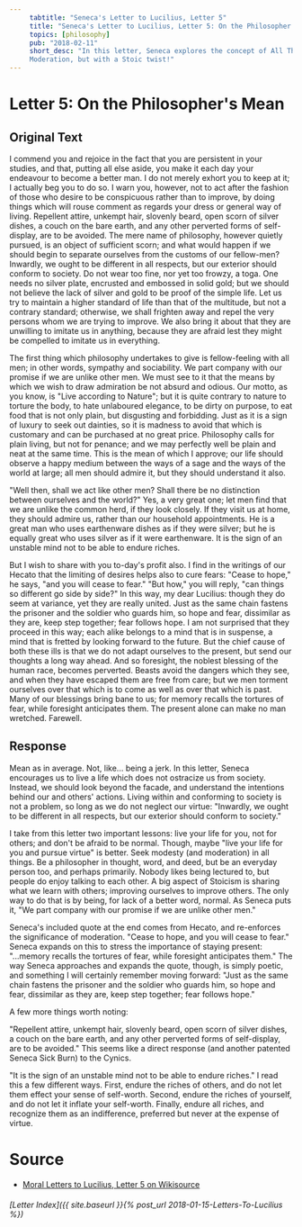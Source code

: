 ```yaml
---
     tabtitle: "Seneca's Letter to Lucilius, Letter 5"
     title: "Seneca's Letter to Lucilius, Letter 5: On the Philosopher's Mean"
     topics: [philosophy]
     pub: "2018-02-11"
     short_desc: "In this letter, Seneca explores the concept of All Things in
     Moderation, but with a Stoic twist!"
---
```


# Letter 5: On the Philosopher's Mean

## Original Text

I commend you and rejoice in the fact that you are persistent in your studies,
and that, putting all else aside, you make it each day your endeavour to become
a better man. I do not merely exhort you to keep at it; I actually beg you to do
so. I warn you, however, not to act after the fashion of those who desire to be
conspicuous rather than to improve, by doing things which will rouse comment as
regards your dress or general way of living. Repellent attire, unkempt hair,
slovenly beard, open scorn of silver dishes, a couch on the bare earth, and any
other perverted forms of self-display, are to be avoided. The mere name of
philosophy, however quietly pursued, is an object of sufficient scorn; and what
would happen if we should begin to separate ourselves from the customs of our
fellow-men? Inwardly, we ought to be different in all respects, but our exterior
should conform to society.  Do not wear too fine, nor yet too frowzy, a toga.
One needs no silver plate, encrusted and embossed in solid gold; but we should
not believe the lack of silver and gold to be proof of the simple life. Let us
try to maintain a higher standard of life than that of the multitude, but not a
contrary standard; otherwise, we shall frighten away and repel the very persons
whom we are trying to improve. We also bring it about that they are unwilling to
imitate us in anything, because they are afraid lest they might be compelled to
imitate us in everything.

The first thing which philosophy undertakes to give is fellow-feeling with all
men; in other words, sympathy and sociability. We part company with our promise
if we are unlike other men. We must see to it that the means by which we wish to
draw admiration be not absurd and odious. Our motto, as you know, is "Live
according to Nature"; but it is quite contrary to nature to torture the body, to
hate unlaboured elegance, to be dirty on purpose, to eat food that is not only
plain, but disgusting and forbidding.  Just as it is a sign of luxury to seek
out dainties, so it is madness to avoid that which is customary and can be
purchased at no great price. Philosophy calls for plain living, but not for
penance; and we may perfectly well be plain and neat at the same time. This is
the mean of which I approve; our life should observe a happy medium between the
ways of a sage and the ways of the world at large; all men should admire it, but
they should understand it also.

"Well then, shall we act like other men? Shall there be no distinction between
ourselves and the world?" Yes, a very great one; let men find that we are unlike
the common herd, if they look closely. If they visit us at home, they should
admire us, rather than our household appointments. He is a great man who uses
earthenware dishes as if they were silver; but he is equally great who uses
silver as if it were earthenware. It is the sign of an unstable mind not to be
able to endure riches.

But I wish to share with you to-day's profit also. I find in the writings of
our Hecato that the limiting of desires helps also to cure fears: "Cease to
hope," he says, "and you will cease to fear." "But how," you will reply, "can
things so different go side by side?" In this way, my dear Lucilius: though they
do seem at variance, yet they are really united. Just as the same chain fastens
the prisoner and the soldier who guards him, so hope and fear, dissimilar as
they are, keep step together; fear follows hope.  I am not surprised that they
proceed in this way; each alike belongs to a mind that is in suspense, a mind
that is fretted by looking forward to the future. But the chief cause of both
these ills is that we do not adapt ourselves to the present, but send our
thoughts a long way ahead. And so foresight, the noblest blessing of the human
race, becomes perverted.  Beasts avoid the dangers which they see, and when they
have escaped them are free from care; but we men torment ourselves over that
which is to come as well as over that which is past. Many of our blessings bring
bane to us; for memory recalls the tortures of fear, while foresight anticipates
them. The present alone can make no man wretched. Farewell.

## Response

Mean as in average. Not, like... being a jerk. In this letter, Seneca encourages
us to live a life which does not ostracize us from society. Instead, we should
look beyond the facade, and understand the intentions behind our and others'
actions. Living within and conforming to society is not a problem, so long as we
do not neglect our virtue: "Inwardly, we ought to be different in all respects,
but our exterior should conform to society." 

I take from this letter two important lessons: live your life for you, not for
others; and don't be afraid to be normal. Though, maybe "live your life for you
and pursue virtue" is better. Seek modesty (and moderation) in all things. Be a
philosopher in thought, word, and deed, but be an everyday person too, and
perhaps primarily. Nobody likes being lectured to, but people do enjoy talking
to each other. A big aspect of Stoicism is sharing what we learn with others;
improving ourselves to improve others. The only way to do that is by being, for
lack of a better word, normal. As Seneca puts it, "We part company with our
promise if we are unlike other men."

Seneca's included quote at the end comes from Hecato, and re-enforces the
significance of moderation. "Cease to hope, and you will cease to fear." Seneca
expands on this to stress the importance of staying present: "...memory recalls
the tortures of fear, while foresight anticipates them." The way Seneca
approaches and expands the quote, though, is simply poetic, and something I will
certainly remember moving forward: "Just as the same chain fastens the prisoner
and the soldier who guards him, so hope and fear, dissimilar as they are, keep
step together; fear follows hope."

A few more things worth noting:

"Repellent attire, unkempt hair, slovenly beard, open scorn of silver dishes, a
couch on the bare earth, and any other perverted forms of self-display, are to
be avoided." This seems like a direct response (and another patented Seneca Sick
Burn) to the Cynics.

"It is the sign of an unstable mind not to be able to endure riches." I read
this a few different ways. First, endure the riches of others, and do not let
them effect your sense of self-worth. Second, endure the riches of yourself, and
do not let it inflate your self-worth. Finally, endure all riches, and recognize
them as an indifference, preferred but never at the expense of virtue.

# Source

* [Moral Letters to Lucilius, Letter 5 on Wikisource](
https://en.wikisource.org/wiki/Moral_letters_to_Lucilius/Letter_5)

###### [Letter Index]({{ site.baseurl }}{% post_url 2018-01-15-Letters-To-Lucilius %})

